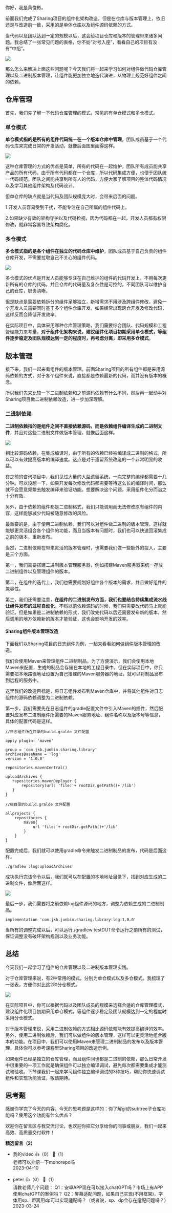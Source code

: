 你好，我是黄俊彬。

前面我们完成了Sharing项目的组件化架构改造，但是在仓库与版本管理上，依旧还是与改造前一致，采用的是单体仓库以及组件源码依赖的方式。

当代码以及团队达到一定的规模以后，这会给项目仓库和版本的管理带来诸多问题。我总结了一张常见问题的表格，你不妨“对号入座”，看看自己的项目有没有“中招”。

![](https://static001.geekbang.org/resource/image/a7/65/a7da9b7960ba6352ea62d4b583292165.jpg?wh=2900x1646)

那么怎么来解决上面这些问题呢？今天我们将一起来学习如何对组件做代码仓库管理以及二进制版本管理，让组件能更加独立地迭代演进，从物理上规范好组件之间的依赖。

## 仓库管理

首先，我们先了解一下代码仓库管理的模式，常见的有单仓模式和多仓模式。

### 单仓模式

**单仓模式指的是所有的组件代码统一在一个版本仓库中管理**，团队成员基于一个代码仓库来完成日常的开发活动，就像后面图里画得这样。

![](https://static001.geekbang.org/resource/image/e5/1a/e5byy1ab52cfe6788d552ea5b8a90f1a.jpg?wh=2900x1903)

这种仓库管理的方式的优点是简单，所有的代码在一起维护，团队所有成员能共享产品的所有代码。由于所有代码都在一个仓库，所以代码集成方便，也便于团队统一代码规范。团队之间能共享到所有人的代码，方便大家了解项目的整体代码情况以及学习其他组件架构及代码设计。

但单仓库的缺点就是当代码及团队规模庞大时，会带来后面的问题。

1.开发人员容易受到干扰，不能专注在自己所属的组件代码上。

2.如果缺少有效的架构守护以及代码检视，因为代码都在一起，开发人员都有权限修改，就非常容易导致架构腐化。

### 多仓模式

**多仓模式指的是各个组件在独立的代码仓库中维护**，团队成员基于自己负责的组件仓库开发，不需要拉取自己不关心的组件代码。

![](https://static001.geekbang.org/resource/image/16/05/16d74046545b2aaf60209959bdd3c205.jpg?wh=2900x1903)

多仓模式的优点是开发人员能够专注在自己维护的组件的代码开发上，不用每次更新所有的仓库的代码。并且仓库的代码量及复杂性是可控的，不同团队可以维护自己的仓库，职责清晰。

但是缺点是需要依赖拆分的组件足够独立，新增需求不用涉及跨组件修改，避免一个开发人员需要同时基于多个组件仓库开发。如果经常出现跨仓开发及修改代码，这样反而会降低开发效率。

在实际项目中，具体采用哪种仓库管理策略，我们需要综合团队、代码规模和工程管理能力来考量。**对于组件化架构来说，建议组件化项目初期采用单仓模式，等组件逐步稳定及团队规模达到一定的程度时，再考虑分离，即采用多仓模式**。

## 版本管理

接下来，我们一起来看组件的版本管理。前面Sharing项目的所有组件都是采用源码依赖的方式，对于各个组件来说，直接都是依赖最新的代码，而并没有版本的概念。

所以我们先来比较一下二进制依赖和之前源码依赖有什么不同，然后再一起动手对Sharing项目做二进制依赖改造，进一步加深理解。

### 二进制依赖

**二进制依赖指的是组件之间不直接依赖源码，而是依赖组件编译生成的二进制文件**，并且对这些二进制文件做版本管理，就像后面这样。

![](https://static001.geekbang.org/resource/image/9c/75/9c52718a95edb9e9abb5447d4044ed75.jpg?wh=2900x1903)

相比较源码依赖，在集成编译时，由于所有的依赖已经被编译成二进制的格式，所以可以有效提高版本的编译速度。这点是对于遗留系统改造的一个非常明显的收益。

在之前的咨询项目中，我们见过大量的大型遗留系统，一次完整的编译都需要十几分钟。可以设想一下，如果开发每次修改代码都需要等待这么长的编译时间，那么就不会愿意频繁去触发编译来验证功能。想要解决这个问题，采用组件化分而治之十分有效。

另外，由于依赖的组件都是二进制格式，我们只能调用而无法修改原有组件的内容，这样能够减少代码被随意修改的风险。

最重要的是，由于使用二进制依赖，我们可以对组件做二进制的版本管理，这样就能够更灵活组合各个组件的功能，而且当版本有问题时，我们也可以快速回滚集成之前的版本，重新发布。

当然，二进制依赖在带来灵活的版本管理时，也需要我们做一些额外的投入，主要是三个方面。

第一，我们需要搭建二进制版本管理服务器，例如搭建Maven服务器来统一存放二进制组件以及管理组件的版本。

第二，在组件的迭代上，我们也需要规划好组件各个版本的需求，并且做好组件的兼容性。

第三，我们还需要注意，**在组件的二进制发布方面，我们也要结合持续集成流水线让组件发布的过程自动化**。不然以前依赖源码的时候，我们只需要改代码马上就能验证。但是如果是二进制依赖的形式，我们改完代码以后还需要发布新的版本，然后调用的地方依赖新的版本才能验证，这也会影响开发的效率。

#### Sharing组件版本管理改造

下面我们以Sharing项目的日志组件为例，一起来看看如何做组件版本管理的改造。

我们会使用Maven来管理组件二进制制品，为了方便演示，我们会使用本地Maven来配置，生成的制品会存储在本地的工程目录中。但在实际项目中，你只需要把本地路径地址设置为自己搭建的Maven服务器的地址，就可以将制品发布到远程的服务中。

这里我们的改造目标是，将日志组件发布到Maven仓库中，并将其他组件对日志组件的源码依赖调整为二进制依赖。

第一步，我们需要先在日志组件的gradle配置文件中引入Maven的插件，然后配置对应发布二进制组件所需要的Maven服务地址、组件名称以及版本号等信息，具体的配置代码是这样。

```plain
//日志组件所在目录的build.gralde 文件配置

apply plugin: 'maven'
 
group = 'com.jkb.junbin.sharing.library'
archivesBaseName = 'log'
version = '1.0.0'
 
repositories.mavenCentral()
 
uploadArchives {
   repositories.mavenDeployer {
       repository(url: 'file:'+ rootDir.getPath()+'/lib')
   }
}
 
//根目录的build.gralde 文件配置
 
allprojects {
    repositories {
        maven{
            url 'file:'+ rootDir.getPath()+'/lib'
        }
    }
}
```

配置完成后，我们就可以使用gradle命令来触发二进制制品的发布，代码是后面这样。

```plain
./gradlew :log:uploadArchives
```

成功执行完该命令以后，我们就可以在配置的本地地址目录下，找到对应生成的二进制文件，像后面这样。

![](https://static001.geekbang.org/resource/image/2e/a5/2e8fbcf7ffeecd3faebc251439cfdca5.jpg?wh=2900x2275)

最后一步，我们需要将之前依赖log组件源码的地方，调整为依赖生成的二进制制品。

```plain
implementation 'com.jkb.junbin.sharing.library:log:1.0.0'
```

当所有的调整完成以后，可以运行./gradlew testDUT命令运行之前所有的测试，保证调整没有破坏架构规则以及业务功能。

## 总结

今天我们一起学习了组件的仓库管理以及二进制版本管理实践。

对于仓库管理来说，有2种常用的模式，分别为单仓模式以及多仓模式。我梳理了一张表，方便你对比这2种分仓模式。

![](https://static001.geekbang.org/resource/image/d9/41/d928d364ed02a157491f56c7c97ee341.jpg?wh=2900x1526)

在实际项目中，你可以根据代码以及团队成员的规模来选择合适的仓库管理模式，建议组件化项目初期采用单仓模式，等组件逐步稳定及团队规模达到一定的程度时采用分仓模式。

对于版本管理来说，采用二进制依赖的方式相比源码依赖能有效提高编译的效率。另外，使用二进制依赖后，我们可以做组件的版本管理，这样可以更灵活地组合版本的功能。在项目中，我们可以使用Maven来管理二进制制品的发布以及版本管理，具体你可以参考课程里Sharing项目的改造示例。

如果组件已经是独立的仓库管理，而且组件间也都是二进制的依赖，那么日常开发中很重要的一项工作就是确保组件可以独立编译调试，避免每次都需要集成才能测试和验收。下节课我们一起来学习组件独立编译调试的3种技巧，帮助你快速调试组件和实现功能验证，敬请期待。

## 思考题

感谢你学完了今天的内容，今天的思考题是这样的：你了解git的subtree子仓库功能吗？使用这个功能有什么优点？

欢迎你在留言区与我交流讨论，也欢迎你把它分享给你的同事或朋友，我们一起来高效、高质量交付软件！
<div><strong>精选留言（2）</strong></div><ul>
<li><span>我的video</span> 👍（0） 💬（1）<div>老师可以介绍一下monorepo吗</div>2023-04-10</li><br/><li><span>peter</span> 👍（0） 💬（1）<div>请教老师几个问题：
Q1：安卓APP现在可以接入chatGPT吗？市场上有APP使用chatGPT的案例吗？
Q2：屏幕适配问题，如果自己实现(不用框架)，字体用sp、距离用dp可以实现适配吗？（或者说，sp、dp会存在适配问题吗？）</div>2023-03-24</li><br/>
</ul>